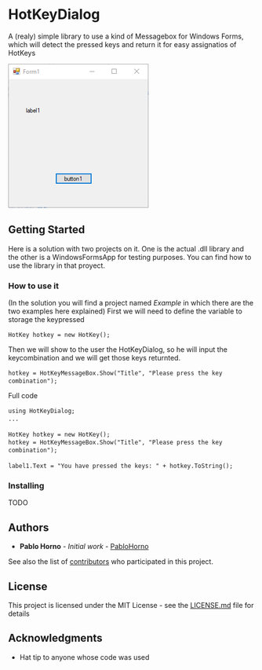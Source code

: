 # HotKeyDialog

A (realy) simple library to use a kind of Messagebox for Windows Forms, which will detect the pressed keys and return it for easy assignatios of HotKeys

![](hotkeyDialog.gif)
## Getting Started

Here is a solution with two projects on it. One is the actual .dll library and the other is a WindowsFormsApp for testing purposes.
You can find how to use the library in that proyect.


### How to use it

(In the solution you will find a project named _Example_ in which there are the two examples here explained)
First we will need to define the variable to storage the keypressed

```
HotKey hotkey = new HotKey();
```

Then we will show to the user the HotKeyDialog, so he will input the keycombination and we will get those keys returnted.

```
hotkey = HotKeyMessageBox.Show("Title", "Please press the key combination");
```

Full code
```
using HotKeyDialog;
...

HotKey hotkey = new HotKey();
hotkey = HotKeyMessageBox.Show("Title", "Please press the key combination");

label1.Text = "You have pressed the keys: " + hotkey.ToString();
```

### Installing

TODO

## Authors

* **Pablo Horno** - *Initial work* - [PabloHorno](https://github.com/PabloHorno)

See also the list of [contributors](https://github.com/PabloHorno/HotKeyDialog/graphs/contributors) who participated in this project.

## License

This project is licensed under the MIT License - see the [LICENSE.md](LICENSE.md) file for details

## Acknowledgments

* Hat tip to anyone whose code was used
